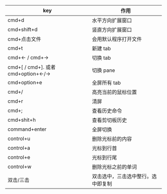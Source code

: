 

| key                                | 作用                               |
| ---------------------------------- | ---------------------------------- |
| cmd+d                              | 水平方向扩展窗口                   |
| cmd+shift+d                        | 竖直方向扩展窗口                   |
| cmd+点击文件                       | 会用默认程序打开文件               |
| cmd+t                              | 新建 tab                           |
| cmd+← / cmd+→                      | 切换 tab                           |
| cmd+[ / cmd+]. 或者 cmd+option+←/→ | 切换 pane                          |
| cmd+option+e                       | 全屏所有 tab                       |
| cmd+/                              | 高亮当前的鼠标位置                 |
| cmd+r                              | 清屏                               |
| cmd+;                              | 查看历史命令                       |
| cmd+shit+h                         | 查看剪切板历史                     |
| command+enter                      | 全屏切换                           |
| control+u     | 删除光标前的内容          |
| control+a     | 光标到行首             |
| control+e     | 光标到行尾             |
| control+w     | 删除光标之前的单词         |
| 双击/三击                          | 双击选中，三击选中整行。选中即复制 |

